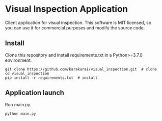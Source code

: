 # Visual Inspection Application
Client application for visual inspection.
This software is MIT licensed, so you can use it for commercial purposes and modify the source code.

## Install
Clone this repository and install requirements.txt in a Python>=3.7.0 environment.
```
git clone https://github.com/karakurai/visual_inspection.git  # clone
cd visual_inspection
pip install -r requirements.txt  # install
```

## Application launch
Run main.py.
```
python main.py
```
